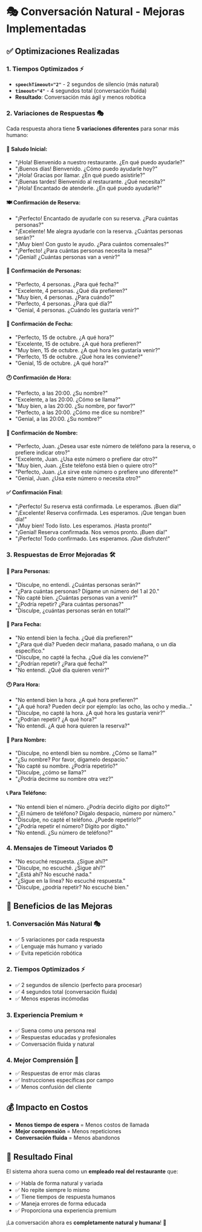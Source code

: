# 🎭 Conversación Natural - Mejoras Implementadas

## ✅ Optimizaciones Realizadas

### 1. **Tiempos Optimizados** ⚡
- **`speechTimeout="2"`** - 2 segundos de silencio (más natural)
- **`timeout="4"`** - 4 segundos total (conversación fluida)
- **Resultado**: Conversación más ágil y menos robótica

### 2. **Variaciones de Respuestas** 🎭
Cada respuesta ahora tiene **5 variaciones diferentes** para sonar más humano:

#### 🎤 **Saludo Inicial:**
- "¡Hola! Bienvenido a nuestro restaurante. ¿En qué puedo ayudarle?"
- "¡Buenos días! Bienvenido. ¿Cómo puedo ayudarle hoy?"
- "¡Hola! Gracias por llamar. ¿En qué puedo asistirle?"
- "¡Buenas tardes! Bienvenido al restaurante. ¿Qué necesita?"
- "¡Hola! Encantado de atenderle. ¿En qué puedo ayudarle?"

#### 🍽️ **Confirmación de Reserva:**
- "¡Perfecto! Encantado de ayudarle con su reserva. ¿Para cuántas personas?"
- "¡Excelente! Me alegra ayudarle con la reserva. ¿Cuántas personas serán?"
- "¡Muy bien! Con gusto le ayudo. ¿Para cuántos comensales?"
- "¡Perfecto! ¿Para cuántas personas necesita la mesa?"
- "¡Genial! ¿Cuántas personas van a venir?"

#### 👥 **Confirmación de Personas:**
- "Perfecto, 4 personas. ¿Para qué fecha?"
- "Excelente, 4 personas. ¿Qué día prefieren?"
- "Muy bien, 4 personas. ¿Para cuándo?"
- "Perfecto, 4 personas. ¿Para qué día?"
- "Genial, 4 personas. ¿Cuándo les gustaría venir?"

#### 📅 **Confirmación de Fecha:**
- "Perfecto, 15 de octubre. ¿A qué hora?"
- "Excelente, 15 de octubre. ¿A qué hora prefieren?"
- "Muy bien, 15 de octubre. ¿A qué hora les gustaría venir?"
- "Perfecto, 15 de octubre. ¿Qué hora les conviene?"
- "Genial, 15 de octubre. ¿A qué hora?"

#### 🕐 **Confirmación de Hora:**
- "Perfecto, a las 20:00. ¿Su nombre?"
- "Excelente, a las 20:00. ¿Cómo se llama?"
- "Muy bien, a las 20:00. ¿Su nombre, por favor?"
- "Perfecto, a las 20:00. ¿Cómo me dice su nombre?"
- "Genial, a las 20:00. ¿Su nombre?"

#### 👤 **Confirmación de Nombre:**
- "Perfecto, Juan. ¿Desea usar este número de teléfono para la reserva, o prefiere indicar otro?"
- "Excelente, Juan. ¿Usa este número o prefiere dar otro?"
- "Muy bien, Juan. ¿Este teléfono está bien o quiere otro?"
- "Perfecto, Juan. ¿Le sirve este número o prefiere uno diferente?"
- "Genial, Juan. ¿Usa este número o necesita otro?"

#### ✅ **Confirmación Final:**
- "¡Perfecto! Su reserva está confirmada. Le esperamos. ¡Buen día!"
- "¡Excelente! Reserva confirmada. Les esperamos. ¡Que tengan buen día!"
- "¡Muy bien! Todo listo. Les esperamos. ¡Hasta pronto!"
- "¡Genial! Reserva confirmada. Nos vemos pronto. ¡Buen día!"
- "¡Perfecto! Todo confirmado. Les esperamos. ¡Que disfruten!"

### 3. **Respuestas de Error Mejoradas** 🛠️

#### 👥 **Para Personas:**
- "Disculpe, no entendí. ¿Cuántas personas serán?"
- "¿Para cuántas personas? Dígame un número del 1 al 20."
- "No capté bien. ¿Cuántas personas van a venir?"
- "¿Podría repetir? ¿Para cuántas personas?"
- "Disculpe, ¿cuántas personas serán en total?"

#### 📅 **Para Fecha:**
- "No entendí bien la fecha. ¿Qué día prefieren?"
- "¿Para qué día? Pueden decir mañana, pasado mañana, o un día específico."
- "Disculpe, no capté la fecha. ¿Qué día les conviene?"
- "¿Podrían repetir? ¿Para qué fecha?"
- "No entendí. ¿Qué día quieren venir?"

#### 🕐 **Para Hora:**
- "No entendí bien la hora. ¿A qué hora prefieren?"
- "¿A qué hora? Pueden decir por ejemplo: las ocho, las ocho y media..."
- "Disculpe, no capté la hora. ¿A qué hora les gustaría venir?"
- "¿Podrían repetir? ¿A qué hora?"
- "No entendí. ¿A qué hora quieren la reserva?"

#### 👤 **Para Nombre:**
- "Disculpe, no entendí bien su nombre. ¿Cómo se llama?"
- "¿Su nombre? Por favor, dígamelo despacio."
- "No capté su nombre. ¿Podría repetirlo?"
- "Disculpe, ¿cómo se llama?"
- "¿Podría decirme su nombre otra vez?"

#### 📞 **Para Teléfono:**
- "No entendí bien el número. ¿Podría decirlo dígito por dígito?"
- "¿El número de teléfono? Dígalo despacio, número por número."
- "Disculpe, no capté el teléfono. ¿Puede repetirlo?"
- "¿Podría repetir el número? Dígito por dígito."
- "No entendí. ¿Su número de teléfono?"

### 4. **Mensajes de Timeout Variados** ⏰
- "No escuché respuesta. ¿Sigue ahí?"
- "Disculpe, no escuché. ¿Sigue ahí?"
- "¿Está ahí? No escuché nada."
- "¿Sigue en la línea? No escuché respuesta."
- "Disculpe, ¿podría repetir? No escuché bien."

## 🎯 **Beneficios de las Mejoras**

### 1. **Conversación Más Natural** 🎭
- ✅ 5 variaciones por cada respuesta
- ✅ Lenguaje más humano y variado
- ✅ Evita repetición robótica

### 2. **Tiempos Optimizados** ⚡
- ✅ 2 segundos de silencio (perfecto para procesar)
- ✅ 4 segundos total (conversación fluida)
- ✅ Menos esperas incómodas

### 3. **Experiencia Premium** ⭐
- ✅ Suena como una persona real
- ✅ Respuestas educadas y profesionales
- ✅ Conversación fluida y natural

### 4. **Mejor Comprensión** 🧠
- ✅ Respuestas de error más claras
- ✅ Instrucciones específicas por campo
- ✅ Menos confusión del cliente

## 💰 **Impacto en Costos**
- **Menos tiempo de espera** = Menos costos de llamada
- **Mejor comprensión** = Menos repeticiones
- **Conversación fluida** = Menos abandonos

## 🚀 **Resultado Final**
El sistema ahora suena como un **empleado real del restaurante** que:
- ✅ Habla de forma natural y variada
- ✅ No repite siempre lo mismo
- ✅ Tiene tiempos de respuesta humanos
- ✅ Maneja errores de forma educada
- ✅ Proporciona una experiencia premium

¡La conversación ahora es **completamente natural y humana**! 🎉
